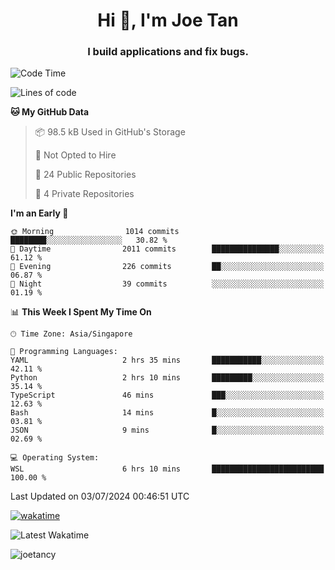 <h1 align="center">Hi 👋, I'm Joe Tan</h1>
<h3 align="center">I build applications and fix bugs.</h3>

<!--START_SECTION:waka-->
![Code Time](http://img.shields.io/badge/Code%20Time-1%2C384%20hrs%2020%20mins-blue)

![Lines of code](https://img.shields.io/badge/From%20Hello%20World%20I%27ve%20Written-46.5%20million%20lines%20of%20code-blue)

**🐱 My GitHub Data** 

> 📦 98.5 kB Used in GitHub's Storage 
 > 
> 🚫 Not Opted to Hire
 > 
> 📜 24 Public Repositories 
 > 
> 🔑 4 Private Repositories 
 > 
**I'm an Early 🐤** 

```text
🌞 Morning                1014 commits        ████████░░░░░░░░░░░░░░░░░   30.82 % 
🌆 Daytime                2011 commits        ███████████████░░░░░░░░░░   61.12 % 
🌃 Evening                226 commits         ██░░░░░░░░░░░░░░░░░░░░░░░   06.87 % 
🌙 Night                  39 commits          ░░░░░░░░░░░░░░░░░░░░░░░░░   01.19 % 
```


📊 **This Week I Spent My Time On** 

```text
🕑︎ Time Zone: Asia/Singapore

💬 Programming Languages: 
YAML                     2 hrs 35 mins       ███████████░░░░░░░░░░░░░░   42.11 % 
Python                   2 hrs 10 mins       █████████░░░░░░░░░░░░░░░░   35.14 % 
TypeScript               46 mins             ███░░░░░░░░░░░░░░░░░░░░░░   12.63 % 
Bash                     14 mins             █░░░░░░░░░░░░░░░░░░░░░░░░   03.81 % 
JSON                     9 mins              █░░░░░░░░░░░░░░░░░░░░░░░░   02.69 % 

💻 Operating System: 
WSL                      6 hrs 10 mins       █████████████████████████   100.00 % 
```


 Last Updated on 03/07/2024 00:46:51 UTC
<!--END_SECTION:waka-->
[![wakatime](https://wakatime.com/badge/user/e0e3a0f0-6d69-4241-946d-0baaf7b91278.svg)](https://wakatime.com/@e0e3a0f0-6d69-4241-946d-0baaf7b91278)

![Latest Wakatime](https://github.com/joetancy/joetancy/workflows/Latest%20Wakatime/badge.svg)

<p align="left"> <img src="https://komarev.com/ghpvc/?username=joetancy" alt="joetancy" /> </p>

